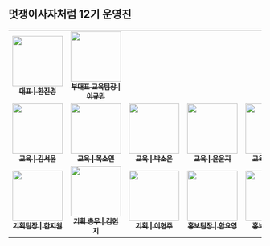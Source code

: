 ## 멋쟁이사자처럼 12기 운영진

<table>
  <tbody>
    <tr>
      <td align="center"><a href="https://github.com/jiinkyung"><img src="https://avatars.githubusercontent.com/u/89904767?v=4" width="100px;" alt=""/><br /><sub><b>대표 | 한진경</b></sub></a><br /></td>
      <td align="center"><a href="https://github.com/20210815"><img src="https://avatars.githubusercontent.com/u/90364652?v=4" width="100px;" alt=""/><br /><sub><b>부대표 교육팀장 | 이규민</b></sub></a><br /></td>
      <tr/>
      <td align="center"><a href="https://github.com/pookey1104"><img src="https://avatars.githubusercontent.com/u/90364700?v=4" width="100px;" alt=""/><br /><sub><b>교육 | 김서윤</b></sub></a><br /></td>
      <td align="center"><a href="https://github.com/mogg22"><img src="https://avatars.githubusercontent.com/u/126389940?v=4" width="100px;" alt=""/><br /><sub><b>교육 | 목소연</b></sub></a><br /></td>
      <td align="center"><a href="https://github.com/ssorni"><img src="https://avatars.githubusercontent.com/u/128483405?v=4" width="100px;" alt=""/><br /><sub><b>교육 | 박소은</b></sub></a><br /></td>
      <td align="center"><a href="https://github.com/Yunji-Yun"><img src="https://avatars.githubusercontent.com/u/126665882?v=4" width="100px;" alt=""/><br /><sub><b>교육 | 윤윤지</b></sub></a><br /></td>
      <td align="center"><a href="https://github.com/lsk808"><img src="https://avatars.githubusercontent.com/u/109535126?v=4" width="100px;" alt=""/><br /><sub><b>교육 | 이성경</b></sub></a><br /></td>
      <tr/>
      <td align="center"><a href="https://github.com/jiwonee02"><img src="https://avatars.githubusercontent.com/u/128278233?v=4" width="100px;" alt=""/><br /><sub><b>기획팀장 | 한지원</b></sub></a><br /></td>
      <td align="center"><a href="https://github.com/khjhyunji"><img src="https://avatars.githubusercontent.com/u/128278209?v=4" width="100px;" alt=""/><br /><sub><b>기획 총무 | 김현지</b></sub></a><br /></td>
      <td align="center"><a href="https://github.com/sleepy2535"><img src="https://avatars.githubusercontent.com/u/128278237?v=4" width="100px;" alt=""/><br /><sub><b>기획 | 이현주</b></sub></a><br /></td>
      <td align="center"><a href="https://github.com/yoy2ong"><img src="https://avatars.githubusercontent.com/u/128278248?v=4" width="100px;" alt=""/><br /><sub><b>홍보팀장 | 함요영</b></sub></a><br /></td>
      <td align="center"><a href="https://github.com/7beunseo"><img src="https://avatars.githubusercontent.com/u/128278212?v=4" width="100px;" alt=""/><br /><sub><b>홍보 | 김은서</b></sub></a><br /></td>
      <td align="center"><a href="https://github.com/gyurili"><img src="https://avatars.githubusercontent.com/u/128883124?v=4" width="100px;" alt=""/><br /><sub><b>홍보 | 박규리</b></sub></a><br /></td>
    </tr>
  </tbody>
</table>
